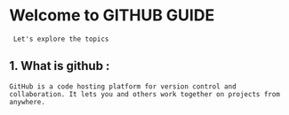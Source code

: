 # Welcome to **GITHUB GUIDE**  

``` Let's explore the topics```  

## 1. What is github :

```
GitHub is a code hosting platform for version control and collaboration. It lets you and others work together on projects from anywhere.

```
